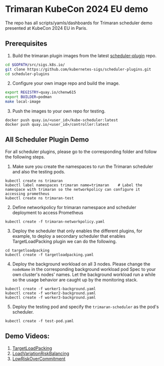# Trimaran KubeCon 2024 EU demo
The repo has all scripts/yamls/dashboards for Trimaran scheduler demo presented at KubeCon 2024 EU in Paris.

## Prerequisites
1. Build the trimaran plugin images from the latest [scheduler-plugin](https://github.com/kubernetes-sigs/scheduler-plugins.git) repo.
```bash
cd $GOPATH/src/sigs.k8s.io/
git clone https://github.com/kubernetes-sigs/scheduler-plugins.git
cd scheduler-plugins
```

2. Configure your own image repo and build the image.
```bash
export REGISTRY=quay.io/chenw615
export BUILDER=podman
make local-image
```

3. Push the images to your own repo for testing.
```
docker push quay.io/<user_id>/kube-scheduler:latest
docker push quay.io/<user_id>/controller:latest
```

## All Scheduler Plugin Demo
For all scheduler plugins, please go to the corresponding folder and follow the following steps.
1. Make sure you create the namespaces to run the Trimaran scheduler and also the testing pods.
```
kubectl create ns trimaran
kubectl label namespaces trimaran name=trimaran    # Label the namespace with trimaran so the networkpolicy can configure it accessing prometheus
kubectl create ns trimaran-test
```

2. Define networkpolicy for trimaran namespace and scheduler deployment to access Prometheus
```
kubectl create -f trimaran-networkpolicy.yaml
```

3. Deploy the scheduler that only enables the different plugins, for example, to deploy a secondary scheduler that enables TargetLoadPacking plugin we can do the following.
```
cd targetloadpacking
kubectl create -f targetloadpacking.yaml
```

4. Deploy the background workload on all 3 nodes. Please change the `nodeName` in the corresponding background workload pod Spec to your own cluster's nodes' names. Let the background workload run a while so the usage behavior are caught up by the monitoring stack.
```
kubectl create -f worker1-background.yaml
kubectl create -f worker2-background.yaml
kubectl create -f worker3-background.yaml
```

5. Deploy the testing pod and specify the `trimaran-scheduler` as the pod's scheduler.
```
kubectl create -f test-pod.yaml
```

## Demo Videos:
1. [TargetLoadPacking](https://drive.google.com/file/d/1FXdyn7W3WWvrgkBCPVWcP0zCX2peVU44/view?usp=sharing)
2. [LoadVariationRiskBalancing](https://drive.google.com/file/d/1yb5vCCmwjHOfzIUr1B2G6zmI8VI93ZoR/view?usp=sharing)
3. [LowRiskOverCommitment](https://drive.google.com/file/d/1cDFLq_OtbmSY0RzVhMo7d_MBknl2glFN/view?usp=sharing)



